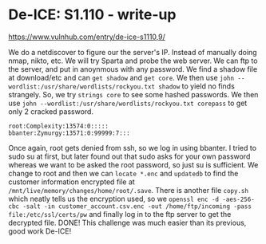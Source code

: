 # De-ICE: S1.110 - write-up

https://www.vulnhub.com/entry/de-ice-s1110,9/

We do a netdiscover to figure our the server's IP. Instead of manually doing nmap, nikto, etc. We will try Sparta and probe the web server. We can ftp to the server, and put in anoynmous with any password. We find a shadow file at download/etc and can `get shadow` and `get core`. We then use `john --wordlist:/usr/share/wordlists/rockyou.txt shadow` to yield no finds strangely. So, we try `strings core` to see some hashed passwords. We then use `john --wordlist:/usr/share/wordlists/rockyou.txt corepass` to get only 2 cracked password.

```
root:Complexity:13574:0:::::
bbanter:Zymurgy:13571:0:99999:7:::
```

Once again, root gets denied from ssh, so we log in using bbanter. I tried to sudo su at first, but later found out that sudo asks for your own password whereas we want to be asked the root password, so just su is sufficient. We change to root and then we can `locate *.enc` and `updatedb` to find the customer information encrypted file at `/mnt/live/memory/changes/home/root/.save`. There is another file `copy.sh` which neatly tells us the encryption used, so we `openssl enc -d -aes-256-cbc -salt -in customer_account.csv.enc -out /home/ftp/incoming -pass file:/etc/ssl/certs/pw` and finally log in to the ftp server to get the decrypted file. DONE! This challenge was much easier than its previous, good work De-ICE!
